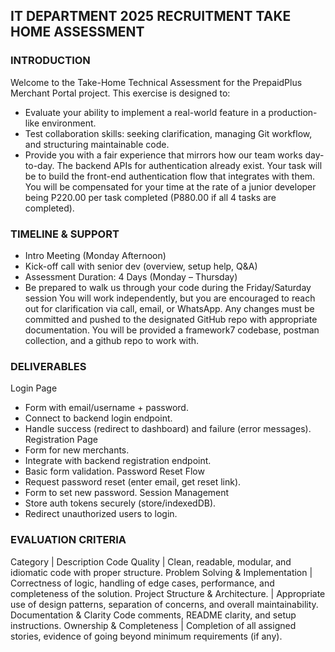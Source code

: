 ## IT DEPARTMENT 2025 RECRUITMENT TAKE HOME ASSESSMENT

### INTRODUCTION

Welcome to the Take-Home Technical Assessment for the PrepaidPlus Merchant Portal project.
This exercise is designed to:
-	Evaluate your ability to implement a real-world feature in a production-like environment.
-	Test collaboration skills: seeking clarification, managing Git workflow, and structuring maintainable code.
-	Provide you with a fair experience that mirrors how our team works day-to-day.
The backend APIs for authentication already exist. Your task will be to build the front-end authentication flow that integrates with them.
You will be compensated for your time at the rate of a junior developer being P220.00 per task completed (P880.00 if all 4 tasks are completed).

### TIMELINE & SUPPORT
-	Intro Meeting (Monday Afternoon)
-	Kick-off call with senior dev (overview, setup help, Q&A)
-	Assessment Duration: 4 Days (Monday – Thursday)
-	Be prepared to walk us through your code during the Friday/Saturday session
You will work independently, but you are encouraged to reach out for clarification via call, email, or WhatsApp.
Any changes must be committed and pushed to the designated GitHub repo with appropriate documentation.
You will be provided a framework7 codebase, postman collection, and a github repo to work with.


### DELIVERABLES

Login Page
-	Form with email/username + password.
-	Connect to backend login endpoint.
-	Handle success (redirect to dashboard) and failure (error messages).
Registration Page
-	Form for new merchants.
-	Integrate with backend registration endpoint.
-	Basic form validation.
Password Reset Flow
-	Request password reset (enter email, get reset link).
-	Form to set new password.
Session Management
-	Store auth tokens securely (store/indexedDB).
-	Redirect unauthorized users to login.
 



### EVALUATION CRITERIA 

Category  |	Description
Code Quality  |	Clean, readable, modular, and idiomatic code with proper structure.
Problem Solving & Implementation  | 	Correctness of logic, handling of edge cases, performance, and completeness of the solution.
Project Structure & Architecture. |	Appropriate use of design patterns, separation of concerns, and overall maintainability.
Documentation & Clarity	Code comments, README clarity, and setup instructions.
Ownership & Completeness  |	Completion of all assigned stories, evidence of going beyond minimum requirements (if any).

